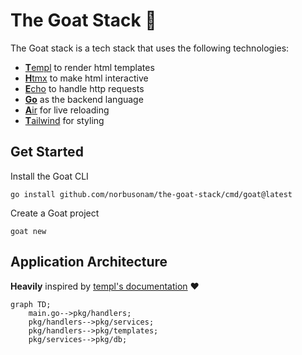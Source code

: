 # The Goat Stack 🐐

The Goat stack is a tech stack that uses the following technologies:

- [**T**empl](https://templ.guide) to render html templates
- [**H**tmx](https://htmx.org) to make html interactive
- [**E**cho](https://echo.labstack.com) to handle http requests
- [**Go**](https://go.dev) as the backend language
- [**A**ir](https://github.com/cosmtrek/air) for live reloading
- [**T**ailwind](https://tailwindcss.com) for styling

## Get Started

Install the Goat CLI
```
go install github.com/norbusonam/the-goat-stack/cmd/goat@latest
```

Create a Goat project
```
goat new
```

## Application Architecture

**Heavily** inspired by [templ's documentation](https://templ.guide/project-structure/project-structure#application-architecture) ❤️

```mermaid
graph TD;
    main.go-->pkg/handlers;
    pkg/handlers-->pkg/services;
    pkg/handlers-->pkg/templates;
    pkg/services-->pkg/db;
```